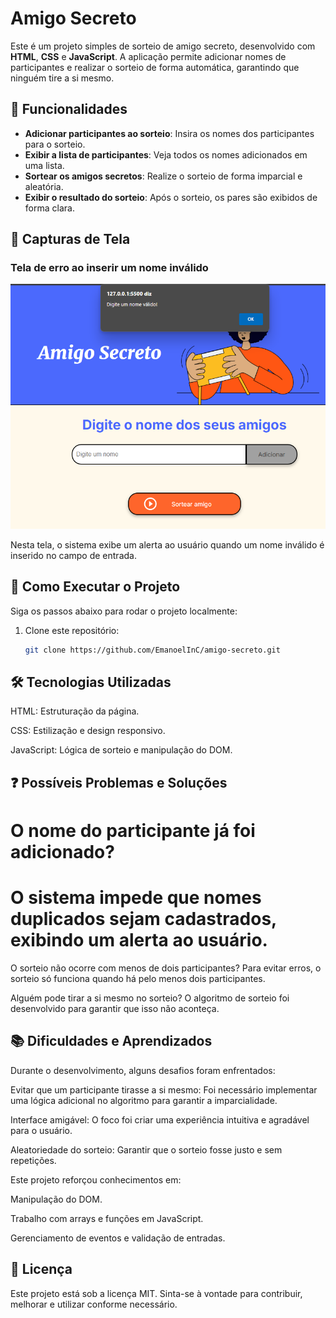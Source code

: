 # Amigo Secreto

Este é um projeto simples de sorteio de amigo secreto, desenvolvido com **HTML**, **CSS** e **JavaScript**. A aplicação permite adicionar nomes de participantes e realizar o sorteio de forma automática, garantindo que ninguém tire a si mesmo.

## 🎯 Funcionalidades

- **Adicionar participantes ao sorteio**: Insira os nomes dos participantes para o sorteio.
- **Exibir a lista de participantes**: Veja todos os nomes adicionados em uma lista.
- **Sortear os amigos secretos**: Realize o sorteio de forma imparcial e aleatória.
- **Exibir o resultado do sorteio**: Após o sorteio, os pares são exibidos de forma clara.

## 📸 Capturas de Tela

### Tela de erro ao inserir um nome inválido
![Tela de erro](02.png)

Nesta tela, o sistema exibe um alerta ao usuário quando um nome inválido é inserido no campo de entrada.

## 🚀 Como Executar o Projeto

Siga os passos abaixo para rodar o projeto localmente:

1. Clone este repositório:
   ```bash
   git clone https://github.com/EmanoelInC/amigo-secreto.git

## 🛠️ Tecnologias Utilizadas
HTML: Estruturação da página.

CSS: Estilização e design responsivo.

JavaScript: Lógica de sorteio e manipulação do DOM.

## ❓ Possíveis Problemas e Soluções
# O nome do participante já foi adicionado?
# O sistema impede que nomes duplicados sejam cadastrados, exibindo um alerta ao usuário.

O sorteio não ocorre com menos de dois participantes?
Para evitar erros, o sorteio só funciona quando há pelo menos dois participantes.

Alguém pode tirar a si mesmo no sorteio?
O algoritmo de sorteio foi desenvolvido para garantir que isso não aconteça.

## 📚 Dificuldades e Aprendizados
Durante o desenvolvimento, alguns desafios foram enfrentados:

Evitar que um participante tirasse a si mesmo: Foi necessário implementar uma lógica adicional no algoritmo para garantir a imparcialidade.

Interface amigável: O foco foi criar uma experiência intuitiva e agradável para o usuário.

Aleatoriedade do sorteio: Garantir que o sorteio fosse justo e sem repetições.

Este projeto reforçou conhecimentos em:

Manipulação do DOM.

Trabalho com arrays e funções em JavaScript.

Gerenciamento de eventos e validação de entradas.

## 📄 Licença
Este projeto está sob a licença MIT. Sinta-se à vontade para contribuir, melhorar e utilizar conforme necessário.
